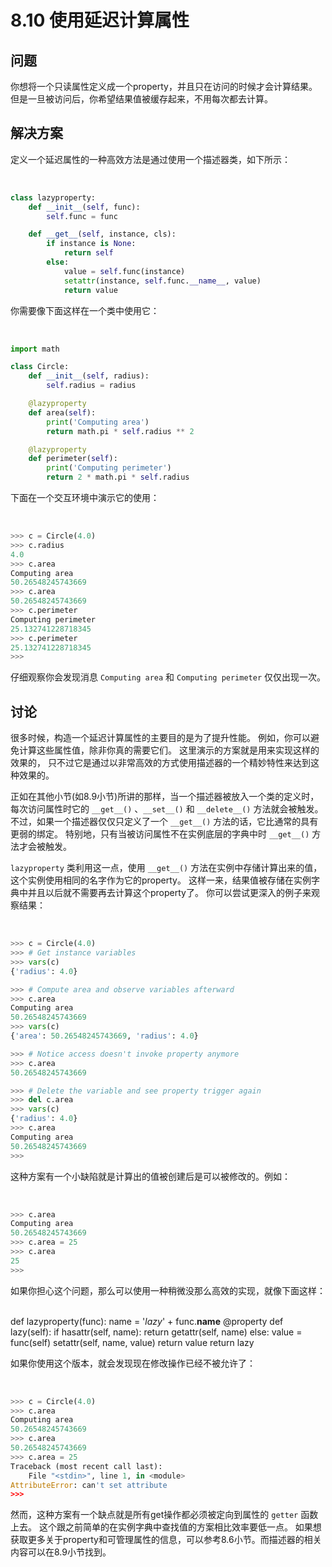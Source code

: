 

# 8.10 使用延迟计算属性

## 问题

你想将一个只读属性定义成一个property，并且只在访问的时候才会计算结果。 但是一旦被访问后，你希望结果值被缓存起来，不用每次都去计算。

## 解决方案

定义一个延迟属性的一种高效方法是通过使用一个描述器类，如下所示：


​    
```python
class lazyproperty:
    def __init__(self, func):
        self.func = func

    def __get__(self, instance, cls):
        if instance is None:
            return self
        else:
            value = self.func(instance)
            setattr(instance, self.func.__name__, value)
            return value
```


你需要像下面这样在一个类中使用它：


​    
```python
import math

class Circle:
    def __init__(self, radius):
        self.radius = radius

    @lazyproperty
    def area(self):
        print('Computing area')
        return math.pi * self.radius ** 2

    @lazyproperty
    def perimeter(self):
        print('Computing perimeter')
        return 2 * math.pi * self.radius
```


下面在一个交互环境中演示它的使用：


​    
```python
>>> c = Circle(4.0)
>>> c.radius
4.0
>>> c.area
Computing area
50.26548245743669
>>> c.area
50.26548245743669
>>> c.perimeter
Computing perimeter
25.132741228718345
>>> c.perimeter
25.132741228718345
>>>
```


仔细观察你会发现消息 `Computing area` 和 `Computing perimeter` 仅仅出现一次。

## 讨论

很多时候，构造一个延迟计算属性的主要目的是为了提升性能。 例如，你可以避免计算这些属性值，除非你真的需要它们。 这里演示的方案就是用来实现这样的效果的，
只不过它是通过以非常高效的方式使用描述器的一个精妙特性来达到这种效果的。

正如在其他小节(如8.9小节)所讲的那样，当一个描述器被放入一个类的定义时， 每次访问属性时它的 `__get__()` 、`__set__()` 和
`__delete__()` 方法就会被触发。 不过，如果一个描述器仅仅只定义了一个 `__get__()` 方法的话，它比通常的具有更弱的绑定。
特别地，只有当被访问属性不在实例底层的字典中时 `__get__()` 方法才会被触发。

`lazyproperty` 类利用这一点，使用 `__get__()` 方法在实例中存储计算出来的值， 这个实例使用相同的名字作为它的property。
这样一来，结果值被存储在实例字典中并且以后就不需要再去计算这个property了。 你可以尝试更深入的例子来观察结果：


​    
```python
>>> c = Circle(4.0)
>>> # Get instance variables
>>> vars(c)
{'radius': 4.0}

>>> # Compute area and observe variables afterward
>>> c.area
Computing area
50.26548245743669
>>> vars(c)
{'area': 50.26548245743669, 'radius': 4.0}

>>> # Notice access doesn't invoke property anymore
>>> c.area
50.26548245743669

>>> # Delete the variable and see property trigger again
>>> del c.area
>>> vars(c)
{'radius': 4.0}
>>> c.area
Computing area
50.26548245743669
>>>
```


这种方案有一个小缺陷就是计算出的值被创建后是可以被修改的。例如：


​    
```python
>>> c.area
Computing area
50.26548245743669
>>> c.area = 25
>>> c.area
25
>>>
```


如果你担心这个问题，那么可以使用一种稍微没那么高效的实现，就像下面这样：


​    
    def lazyproperty(func):
        name = '_lazy_' + func.__name__
        @property
        def lazy(self):
            if hasattr(self, name):
                return getattr(self, name)
            else:
                value = func(self)
                setattr(self, name, value)
                return value
        return lazy


如果你使用这个版本，就会发现现在修改操作已经不被允许了：


​    
```python
>>> c = Circle(4.0)
>>> c.area
Computing area
50.26548245743669
>>> c.area
50.26548245743669
>>> c.area = 25
Traceback (most recent call last):
    File "<stdin>", line 1, in <module>
AttributeError: can't set attribute
>>>
```


然而，这种方案有一个缺点就是所有get操作都必须被定向到属性的 `getter` 函数上去。 这个跟之前简单的在实例字典中查找值的方案相比效率要低一点。
如果想获取更多关于property和可管理属性的信息，可以参考8.6小节。而描述器的相关内容可以在8.9小节找到。

